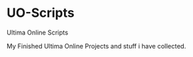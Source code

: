 UO-Scripts
==========

Ultima Online Scripts


My Finished Ultima Online Projects and stuff i have collected.
